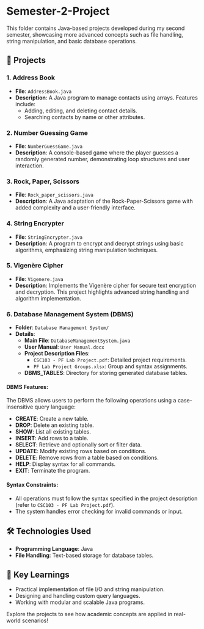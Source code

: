 # Semester-2-Project

This folder contains Java-based projects developed during my second semester, showcasing more advanced concepts such as file handling, string manipulation, and basic database operations.

## 📂 Projects

### 1. **Address Book**
- **File**: `AddressBook.java`
- **Description**: A Java program to manage contacts using arrays. Features include:
  - Adding, editing, and deleting contact details.
  - Searching contacts by name or other attributes.

### 2. **Number Guessing Game**
- **File**: `NumberGuessGame.java`
- **Description**: A console-based game where the player guesses a randomly generated number, demonstrating loop structures and user interaction.

### 3. **Rock, Paper, Scissors**
- **File**: `Rock_paper_scissors.java`
- **Description**: A Java adaptation of the Rock-Paper-Scissors game with added complexity and a user-friendly interface.

### 4. **String Encrypter**
- **File**: `StringEncrypter.java`
- **Description**: A program to encrypt and decrypt strings using basic algorithms, emphasizing string manipulation techniques.

### 5. **Vigenère Cipher**
- **File**: `Vigenere.java`
- **Description**: Implements the Vigenère cipher for secure text encryption and decryption. This project highlights advanced string handling and algorithm implementation.

### 6. **Database Management System (DBMS)**
- **Folder**: `Database Management System/`
- **Details**:
  - **Main File**: `DatabaseManagementSystem.java`
  - **User Manual**: `User Manual.docx`
  - **Project Description Files**:
    - `CSC103 - PF Lab Project.pdf`: Detailed project requirements.
    - `PF Lab Project Groups.xlsx`: Group and syntax assignments.
  - **DBMS_TABLES**: Directory for storing generated database tables.

#### DBMS Features:
The DBMS allows users to perform the following operations using a case-insensitive query language:
- **CREATE**: Create a new table.
- **DROP**: Delete an existing table.
- **SHOW**: List all existing tables.
- **INSERT**: Add rows to a table.
- **SELECT**: Retrieve and optionally sort or filter data.
- **UPDATE**: Modify existing rows based on conditions.
- **DELETE**: Remove rows from a table based on conditions.
- **HELP**: Display syntax for all commands.
- **EXIT**: Terminate the program.

#### Syntax Constraints:
- All operations must follow the syntax specified in the project description (refer to `CSC103 - PF Lab Project.pdf`).
- The system handles error checking for invalid commands or input.

## 🛠️ Technologies Used
- **Programming Language**: Java
- **File Handling**: Text-based storage for database tables.

## 📌 Key Learnings
- Practical implementation of file I/O and string manipulation.
- Designing and handling custom query languages.
- Working with modular and scalable Java programs.

Explore the projects to see how academic concepts are applied in real-world scenarios!
